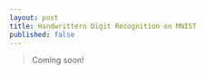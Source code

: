 ```yaml
---
layout: post
title: Handwrittern Digit Recognition on MNIST
published: false
---
```



> Coming soon!
